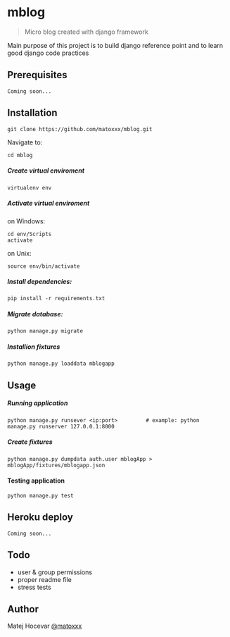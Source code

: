 # mblog
> Micro blog created with django framework

Main purpose of this project is to build django reference point and to learn good django code practices

## Prerequisites
	Coming soon...

## Installation
	git clone https://github.com/matoxxx/mblog.git

Navigate to:

	cd mblog

##### Create virtual enviroment
	virtualenv env

##### Activate virtual enviroment
on Windows:

	cd env/Scripts
	activate

on Unix:

	source env/bin/activate

##### Install dependencies:
	pip install -r requirements.txt

##### Migrate database:
	python manage.py migrate

##### Installion fixtures
	python manage.py loaddata mblogapp

## Usage

##### Running application
	python manage.py runsever <ip:port>			# example: python manage.py runserver 127.0.0.1:8000

##### Create fixtures
	python manage.py dumpdata auth.user mblogApp > mblogApp/fixtures/mblogapp.json

#### Testing application
	python manage.py test

## Heroku deploy
	Coming soon...

## Todo
+ user & group permissions
+ proper readme file
+ stress tests

## Author
Matej Hocevar [@matoxxx](https://github.com/matoxxx)
